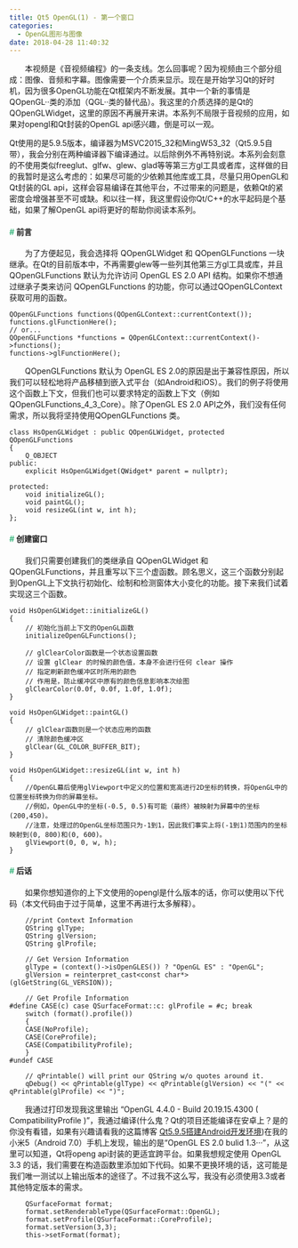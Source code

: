 ```yaml
---
title: Qt5 OpenGL(1) - 第一个窗口
categories:
  - OpenGL图形与图像
date: 2018-04-28 11:40:32
---
```


　　本视频是《音视频编程》的一条支线。怎么回事呢？因为视频由三个部分组成：图像、音频和字幕。图像需要一个介质来显示。现在是开始学习Qt的好时机，因为很多OpenGL功能在Qt框架内不断发展。其中一个新的事情是QOpenGL··类的添加（QGL··类的替代品）。我这里的介质选择的是Qt的QOpenGLWidget，这里的原因不再展开来讲。本系列不局限于音视频的应用，如果对opengl和Qt封装的OpenGL api感兴趣，倒是可以一观。

<!--more-->

<div class="tip">
Qt使用的是5.9.5版本，编译器为MSVC2015_32和MingW53_32（Qt5.9.5自带），我会分别在两种编译器下编译通过。以后除例外不再特别说。本系列会刻意的不使用类似freeglut、glfw、glew、glad等等第三方gl工具或者库，这样做的目的我暂时是这么考虑的：如果尽可能的少依赖其他库或工具，尽量只用OpenGL和Qt封装的GL api，这样会容易编译在其他平台，不过带来的问题是，依赖Qt的紧密度会增强甚至不可或缺。和以往一样，我这里假设你Qt/C++的水平起码是个基础，如果了解OpenGL api将更好的帮助你阅读本系列。
</div>

#### <font color="#42B983">#</font> 前言

　　为了方便起见，我会选择将 QOpenGLWidget 和 QOpenGLFunctions 一块继承。在Qt的目前版本中，不再需要glew等一些列其他第三方gl工具或库，并且 QOpenGLFunctions 默认为允许访问 OpenGL ES 2.0 API 结构。如果你不想通过继承子类来访问 QOpenGLFunctions 的功能，你可以通过QOpenGLContext获取可用的函数。

```
QOpenGLFunctions functions(QOpenGLContext::currentContext());
functions.glFunctionHere();
// or...
QOpenGLFunctions *functions = QOpenGLContext::currentContext()->functions();
functions->glFunctionHere();
```

　　QOpenGLFunctions 默认为 OpenGL ES 2.0的原因是出于兼容性原因，所以我们可以轻松地将产品移植到嵌入式平台（如Android和iOS）。我们的例子将使用这个函数上下文，但我们也可以要求特定的函数上下文（例如QOpenGLFunctions_4_3_Core）。除了OpenGL ES 2.0 API之外，我们没有任何需求，所以我将坚持使用QOpenGLFunctions 类。

```
class HsOpenGLWidget : public QOpenGLWidget, protected QOpenGLFunctions
{
    Q_OBJECT
public:
    explicit HsOpenGLWidget(QWidget* parent = nullptr);

protected:
    void initializeGL();
    void paintGL();
    void resizeGL(int w, int h);
};
```

#### <font color="#42B983">#</font> 创建窗口

　　我们只需要创建我们的类继承自 QOpenGLWidget 和 QOpenGLFunctions，并且重写以下三个虚函数。顾名思义，这三个函数分别起到OpenGL上下文执行初始化、绘制和检测窗体大小变化的功能。接下来我们试着实现这三个函数。

```
void HsOpenGLWidget::initializeGL()
{
    // 初始化当前上下文的OpenGL函数
    initializeOpenGLFunctions();

    // glClearColor函数是一个状态设置函数
    // 设置 glClear 的时候的颜色值，本身不会进行任何 clear 操作
    // 指定刷新颜色缓冲区时所用的颜色
    // 作用是，防止缓冲区中原有的颜色信息影响本次绘图
    glClearColor(0.0f, 0.0f, 1.0f, 1.0f);
}

void HsOpenGLWidget::paintGL()
{
    // glClear函数则是一个状态应用的函数
    // 清除颜色缓冲区
    glClear(GL_COLOR_BUFFER_BIT);
}

void HsOpenGLWidget::resizeGL(int w, int h)
{
    //OpenGL幕后使用glViewport中定义的位置和宽高进行2D坐标的转换，将OpenGL中的位置坐标转换为你的屏幕坐标。
    //例如，OpenGL中的坐标(-0.5, 0.5)有可能（最终）被映射为屏幕中的坐标(200,450)。
    //注意，处理过的OpenGL坐标范围只为-1到1，因此我们事实上将(-1到1)范围内的坐标映射到(0, 800)和(0, 600)。
    glViewport(0, 0, w, h);
}
```

#### <font color="#42B983">#</font> 后话

　　如果你想知道你的上下文使用的opengl是什么版本的话，你可以使用以下代码（本文代码由于过于简单，这里不再进行太多解释）。

```
    //print Context Information
    QString glType;
    QString glVersion;
    QString glProfile;

    // Get Version Information
    glType = (context()->isOpenGLES()) ? "OpenGL ES" : "OpenGL";
    glVersion = reinterpret_cast<const char*>(glGetString(GL_VERSION));

    // Get Profile Information
#define CASE(c) case QSurfaceFormat::c: glProfile = #c; break
    switch (format().profile())
    {
    CASE(NoProfile);
    CASE(CoreProfile);
    CASE(CompatibilityProfile);
    }
#undef CASE

    // qPrintable() will print our QString w/o quotes around it.
    qDebug() << qPrintable(glType) << qPrintable(glVersion) << "(" << qPrintable(glProfile) << ")";
```

　　我通过打印发现我这里输出 “OpenGL 4.4.0 - Build 20.19.15.4300 ( CompatibilityProfile )”，我通过编译(什么鬼？Qt的项目还能编译在安卓上？是的你没有看错，如果有兴趣请看我的这篇博客 [Qt5.9.5搭建Android开发环境](https://hellomafei.github.io/2018/04/28/Qt5-9-5%E6%90%AD%E5%BB%BAAndroid%E5%BC%80%E5%8F%91%E7%8E%AF%E5%A2%83/))在我的小米5（Android 7.0）手机上发现，输出的是“OpenGL ES 2.0 bulid 1.3···”，从这里可以知道，Qt将openg api封装的更适宜跨平台。如果我想规定使用 OpenGL 3.3 的话，我们需要在构造函数里添加如下代码。如果不更换环境的话，这可能是我们唯一测试以上输出版本的途径了。不过我不这么写，我没有必须使用3.3或者其他特定版本的需求。

```
    QSurfaceFormat format;
    format.setRenderableType(QSurfaceFormat::OpenGL);
    format.setProfile(QSurfaceFormat::CoreProfile);
    format.setVersion(3,3);
    this->setFormat(format);
```